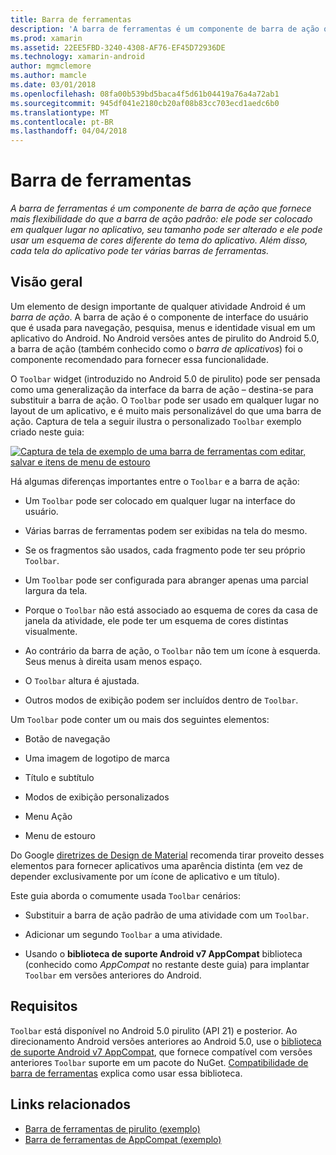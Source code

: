 ```yaml
---
title: Barra de ferramentas
description: 'A barra de ferramentas é um componente de barra de ação que fornece mais flexibilidade do que a barra de ação padrão: ele pode ser colocado em qualquer lugar no aplicativo, seu tamanho pode ser alterado e ele pode usar um esquema de cores diferente do tema do aplicativo. Além disso, cada tela do aplicativo pode ter várias barras de ferramentas.'
ms.prod: xamarin
ms.assetid: 22EE5FBD-3240-4308-AF76-EF45D72936DE
ms.technology: xamarin-android
author: mgmclemore
ms.author: mamcle
ms.date: 03/01/2018
ms.openlocfilehash: 08fa00b539bd5baca4f5d61b04419a76a4a72ab1
ms.sourcegitcommit: 945df041e2180cb20af08b83cc703ecd1aedc6b0
ms.translationtype: MT
ms.contentlocale: pt-BR
ms.lasthandoff: 04/04/2018
---
```

# <a name="toolbar"></a>Barra de ferramentas

_A barra de ferramentas é um componente de barra de ação que fornece mais flexibilidade do que a barra de ação padrão: ele pode ser colocado em qualquer lugar no aplicativo, seu tamanho pode ser alterado e ele pode usar um esquema de cores diferente do tema do aplicativo. Além disso, cada tela do aplicativo pode ter várias barras de ferramentas._

 
## <a name="overview"></a>Visão geral

Um elemento de design importante de qualquer atividade Android é um *barra de ação*. A barra de ação é o componente de interface do usuário que é usada para navegação, pesquisa, menus e identidade visual em um aplicativo do Android. No Android versões antes de pirulito do Android 5.0, a barra de ação (também conhecido como o *barra de aplicativos*) foi o componente recomendado para fornecer essa funcionalidade. 

O `Toolbar` widget (introduzido no Android 5.0 de pirulito) pode ser pensada como uma generalização da interface da barra de ação &ndash; destina-se para substituir a barra de ação. O `Toolbar` pode ser usado em qualquer lugar no layout de um aplicativo, e é muito mais personalizável do que uma barra de ação. Captura de tela a seguir ilustra o personalizado `Toolbar` exemplo criado neste guia: 

[![Captura de tela de exemplo de uma barra de ferramentas com editar, salvar e itens de menu de estouro](images/01-toolbar-sml.png)](images/01-toolbar.png#lightbox)

Há algumas diferenças importantes entre o `Toolbar` e a barra de ação: 

-   Um `Toolbar` pode ser colocado em qualquer lugar na interface do usuário.

-   Várias barras de ferramentas podem ser exibidas na tela do mesmo.

-   Se os fragmentos são usados, cada fragmento pode ter seu próprio `Toolbar`. 

-   Um `Toolbar` pode ser configurada para abranger apenas uma parcial largura da tela. 

-   Porque o `Toolbar` não está associado ao esquema de cores da casa de janela da atividade, ele pode ter um esquema de cores distintas visualmente. 

-   Ao contrário da barra de ação, o `Toolbar` não tem um ícone à esquerda. Seus menus à direita usam menos espaço. 

-   O `Toolbar` altura é ajustada. 

-   Outros modos de exibição podem ser incluídos dentro de `Toolbar`. 

Um `Toolbar` pode conter um ou mais dos seguintes elementos: 

-   Botão de navegação

-   Uma imagem de logotipo de marca

-   Título e subtítulo

-   Modos de exibição personalizados

-   Menu Ação

-   Menu de estouro

Do Google [diretrizes de Design de Material](https://material.google.com/) recomenda tirar proveito desses elementos para fornecer aplicativos uma aparência distinta (em vez de depender exclusivamente por um ícone de aplicativo e um título). 

Este guia aborda o comumente usada `Toolbar` cenários:

-   Substituir a barra de ação padrão de uma atividade com um `Toolbar`. 

-   Adicionar um segundo `Toolbar` a uma atividade.

-   Usando o **biblioteca de suporte Android v7 AppCompat** biblioteca (conhecido como *AppCompat* no restante deste guia) para implantar `Toolbar` em versões anteriores do Android. 

 
 
## <a name="requirements"></a>Requisitos

`Toolbar` está disponível no Android 5.0 pirulito (API 21) e posterior. Ao direcionamento Android versões anteriores ao Android 5.0, use o [biblioteca de suporte Android v7 AppCompat](https://www.nuget.org/packages/Xamarin.Android.Support.v7.AppCompat/), que fornece compatível com versões anteriores `Toolbar` suporte em um pacote do NuGet. 
[Compatibilidade de barra de ferramentas](~/android/user-interface/controls/tool-bar/toolbar-compatibility.md) explica como usar essa biblioteca. 




## <a name="related-links"></a>Links relacionados

- [Barra de ferramentas de pirulito (exemplo)](https://developer.xamarin.com/samples/monodroid/android5.0/Toolbar/)
- [Barra de ferramentas de AppCompat (exemplo)](https://developer.xamarin.com/samples/monodroid/Supportv7/AppCompat/Toolbar/)
